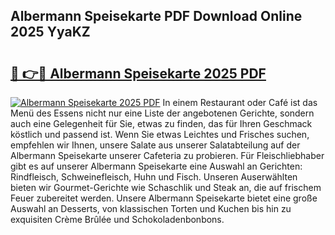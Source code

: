 ## Albermann Speisekarte PDF Download Online 2025 YyaKZ

# <h2><a href="http://gcbhz3w.nevu.top/?p=Albermann+Speisekarte">🔗 👉🔴 Albermann Speisekarte 2025 PDF</a></h2>

[![Albermann Speisekarte 2025 PDF](https://i.imgur.com/dBaPXMq.png)](http://gcbhz3w.nevu.top/?p=Albermann+Speisekarte)
In einem Restaurant oder Café ist das Menü des Essens nicht nur eine Liste der angebotenen Gerichte, sondern auch eine Gelegenheit für Sie, etwas zu finden, das für Ihren Geschmack köstlich und passend ist. Wenn Sie etwas Leichtes und Frisches suchen, empfehlen wir Ihnen, unsere Salate aus unserer Salatabteilung auf der Albermann Speisekarte unserer Cafeteria zu probieren. Für Fleischliebhaber gibt es auf unserer Albermann Speisekarte eine Auswahl an Gerichten: Rindfleisch, Schweinefleisch, Huhn und Fisch. Unseren Auserwählten bieten wir Gourmet-Gerichte wie Schaschlik und Steak an, die auf frischem Feuer zubereitet werden. Unsere Albermann Speisekarte bietet eine große Auswahl an Desserts, von klassischen Torten und Kuchen bis hin zu exquisiten Crème Brûlée und Schokoladenbonbons.
